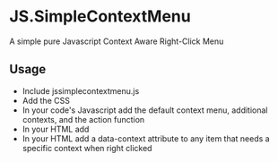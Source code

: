 # JS.SimpleContextMenu
A simple pure Javascript Context Aware Right-Click Menu
## Usage
- Include jssimplecontextmenu.js
- Add the CSS
- In your code's Javascript add the default context menu, additional contexts, and the action function
- In your HTML add <div class="rmenu hide" id="rmenu"></div>
- In your HTML add a data-context attribute to any item that needs a specific context when right clicked
